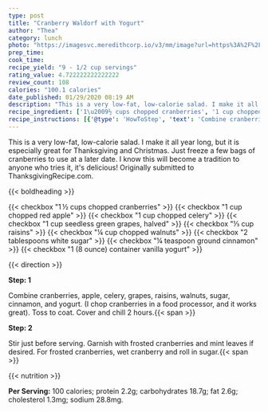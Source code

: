 ```yaml
---
type: post
title: "Cranberry Waldorf with Yogurt"
author: "Thea"
category: lunch
photo: "https://imagesvc.meredithcorp.io/v3/mm/image?url=https%3A%2F%2Fimages.media-allrecipes.com%2Fuserphotos%2F5914901.jpg"
prep_time: 
cook_time: 
recipe_yield: "9 - 1/2 cup servings"
rating_value: 4.722222222222222
review_count: 108
calories: "100.1 calories"
date_published: 01/29/2020 08:19 AM
description: "This is a very low-fat, low-calorie salad. I make it all year long, but it is especially great for Thanksgiving and Christmas. Just freeze a few bags of cranberries to use at a later date. I know this will become a tradition to anyone who tries it, it's delicious! Originally submitted to ThanksgivingRecipe.com."
recipe_ingredient: ['1\u2009½ cups chopped cranberries', '1 cup chopped red apple', '1 cup chopped celery', '1 cup seedless green grapes, halved', '⅓ cup raisins', '¼ cup chopped walnuts', '2 tablespoons white sugar', '¼ teaspoon ground cinnamon', '1 (8 ounce) container vanilla yogurt']
recipe_instructions: [{'@type': 'HowToStep', 'text': 'Combine cranberries, apple, celery, grapes, raisins, walnuts, sugar, cinnamon, and yogurt. (I chop cranberries in a food processor, and it works great). Toss to coat. Cover and chill 2 hours.\n'}, {'@type': 'HowToStep', 'text': 'Stir just before serving. Garnish with frosted cranberries and mint leaves if desired. For frosted cranberries, wet cranberry and roll in sugar.\n'}]
---
```


This is a very low-fat, low-calorie salad. I make it all year long, but it is especially great for Thanksgiving and Christmas. Just freeze a few bags of cranberries to use at a later date. I know this will become a tradition to anyone who tries it, it's delicious! Originally submitted to ThanksgivingRecipe.com. 

{{< boldheading >}}

{{< checkbox "1 ½ cups chopped cranberries" >}}
{{< checkbox "1 cup chopped red apple" >}}
{{< checkbox "1 cup chopped celery" >}}
{{< checkbox "1 cup seedless green grapes, halved" >}}
{{< checkbox "⅓ cup raisins" >}}
{{< checkbox "¼ cup chopped walnuts" >}}
{{< checkbox "2 tablespoons white sugar" >}}
{{< checkbox "¼ teaspoon ground cinnamon" >}}
{{< checkbox "1 (8 ounce) container vanilla yogurt" >}}


{{< direction >}}

**Step: 1**

Combine cranberries, apple, celery, grapes, raisins, walnuts, sugar, cinnamon, and yogurt. (I chop cranberries in a food processor, and it works great). Toss to coat. Cover and chill 2 hours.{{< span >}}

**Step: 2**

Stir just before serving. Garnish with frosted cranberries and mint leaves if desired. For frosted cranberries, wet cranberry and roll in sugar.{{< span >}}

{{< nutrition >}}

**Per Serving:** 100 calories; protein 2.2g; carbohydrates 18.7g; fat 2.6g; cholesterol 1.3mg; sodium 28.8mg.